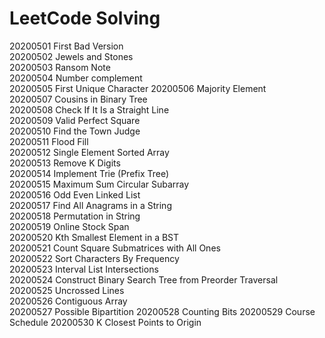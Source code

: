 # LeetCode Solving

20200501 First Bad Version   
20200502 Jewels and Stones   
20200503 Ransom Note   
20200504 Number complement   
20200505 First Unique Character
20200506 Majority Element   
20200507 Cousins in Binary Tree  
20200508 Check If It Is a Straight Line   
20200509 Valid Perfect Square    
20200510 Find the Town Judge  
20200511 Flood Fill  
20200512 Single Element Sorted Array  
20200513 Remove K Digits  
20200514 Implement Trie (Prefix Tree)   
20200515 Maximum Sum Circular Subarray   
20200516 Odd Even Linked List   
20200517 Find All Anagrams in a String   
20200518 Permutation in String   
20200519 Online Stock Span   
20200520 Kth Smallest Element in a BST   
20200521 Count Square Submatrices with All Ones   
20200522 Sort Characters By Frequency   
20200523 Interval List Intersections    
20200524 Construct Binary Search Tree from Preorder Traversal   
20200525 Uncrossed Lines   
20200526 Contiguous Array   
20200527 Possible Bipartition
20200528 Counting Bits
20200529 Course Schedule
20200530 K Closest Points to Origin
